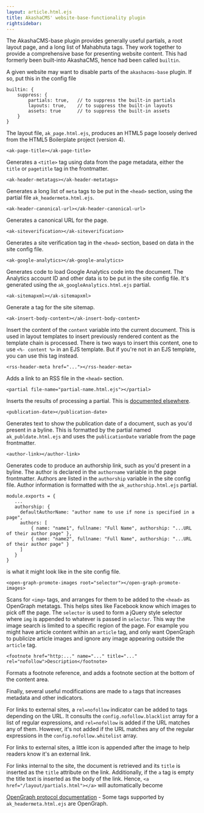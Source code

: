 ```yaml
---
layout: article.html.ejs
title: AkashaCMS' website-base-functionality plugin
rightsidebar:
---
```


The AkashaCMS-base plugin provides generally useful partials, a root layout page, and a long list of Mahabhuta tags.  They work together to provide a comprehensive base for presenting website content.  This had formerly been built-into AkashaCMS, hence had been called `builtin`.

A given website may want to disable parts of the `akashacms-base` plugin.  If so, put this in the config file

```
builtin: {
    suppress: {
        partials: true,   // to suppress the built-in partials
        layouts: true,    // to suppress the built-in layouts
        assets: true      // to suppress the built-in assets
    }
}
```

The layout file, `ak_page.html.ejs`, produces an HTML5 page loosely derived from the HTML5 Boilerplate project (version 4).

    <ak-page-title></ak-page-title>

Generates a `<title>` tag using data from the page metadata, either the `title` or `pagetitle` tag in the frontmatter.

    <ak-header-metatags></ak-header-metatags>

Generates a long list of `meta` tags to be put in the `<head>` section, using the partial file `ak_headermeta.html.ejs`.

    <ak-header-canonical-url></ak-header-canonical-url>

Generates a canonical URL for the page.

    <ak-siteverification></ak-siteverification>

Generates a site verification tag in the `<head>` section, based on data in the site config file.

    <ak-google-analytics></ak-google-analytics>

Generates code to load Google Analytics code into the document.  The Analytics account ID and other data is to be put in the site config file.  It's generated using the `ak_googleAnalytics.html.ejs` partial.

    <ak-sitemapxml></ak-sitemapxml>

Generate a tag for the site sitemap.

    <ak-insert-body-content></ak-insert-body-content>

Insert the content of the `content` variable into the current document.  This is used in layout templates to insert previously rendered content as the template chain is processed.  There is two ways to insert this content, one to use `<%- content %>` in an EJS template.  But if you're not in an EJS template, you can use this tag instead.

    <rss-header-meta href="..."></rss-header-meta>

Adds a link to an RSS file in the `<head>` section.

    <partial file-name="partial-name.html.ejs"></partial>

Inserts the results of processing a partial.  This is [documented elsewhere](/layout/partials.html).

    <publication-date></publication-date>

Generates text to show the publication date of a document, such as you'd present in a byline.  This is formatted by the partial named `ak_publdate.html.ejs` and uses the `publicationDate` variable from the page frontmatter.  

    <author-link></author-link>

Generates code to produce an authorship link, such as you'd present in a byline.  The author is declared in the `authorname` variable in the page frontmatter.  Authors are listed in the `authorship` variable in the site config file.  Author information is formatted with the `ak_authorship.html.ejs` partial.

    module.exports = {
       ...
       authorship: {
         defaultAuthorName: "author name to use if none is specified in a page",
         authors: [
             { name: "name1", fullname: "Full Name", authorship: "...URL of their author page" },
             { name: "name2", fullname: "Full Name", authorship: "...URL of their author page" }
         ]
       }
    }

is what it might look like in the site config file.

    <open-graph-promote-images root="selector"></open-graph-promote-images>

Scans for `<img>` tags, and arranges for them to be added to the `<head>` as OpenGraph metatags.  This helps sites like Facebook know which images to pick off the page.  The `selector` is used to form a jQuery style selector where `img` is appended to whatever is passed in `selector`.  This way the image search is limited to a specific region of the page.  For example you might have article content within an `article` tag, and only want OpenGraph to publicize article images and ignore any image appearing outside the `article` tag.

    <footnote href="http:..." name="..." title="..." rel="nofollow">Description</footnote>

Formats a footnote reference, and adds a footnote section at the bottom of the content area.

Finally, several useful modifications are made to `a` tags that increases metadata and other indicators.

For links to external sites, a `rel=nofollow` indicator can be added to tags depending on the URL.  It consults the `config.nofollow.blacklist` array for a list of regular expressions, and `rel=nofollow` is added if the URL matches any of them.  However, it's not added if the URL matches any of the regular expressions in the `config.nofollow.whitelist` array.

For links to external sites, a little icon is appended after the image to help readers know it's an external link.

For links internal to the site, the document is retrieved and its `title` is inserted as the `title` attribute on the link.  Additionally, if the `a` tag is empty the title text is inserted as the body of the link.  Hence, `<a href="/layout/partials.html"></a>` will automatically become <a href="/layout/partials.html"></a>

[OpenGraph protocol documentation](https://developers.facebook.com/docs/opengraph/) - Some tags supported by `ak_headermeta.html.ejs` are OpenGraph.